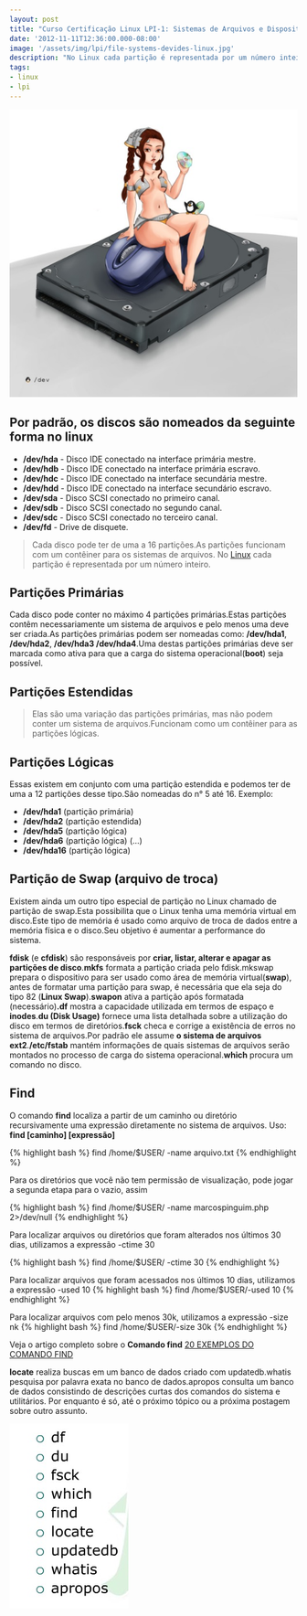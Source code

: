 ```yaml
---
layout: post
title: "Curso Certificação Linux LPI-1: Sistemas de Arquivos e Dispositivos"
date: '2012-11-11T12:36:00.000-08:00'
image: '/assets/img/lpi/file-systems-devides-linux.jpg'
description: "No Linux cada partição é representada por um número inteiro."
tags:
- linux
- lpi
---
```


![Blog Linux](/assets/img/lpi/file-systems-devides-linux.jpg "Blog Linux")

## Por padrão, os discos são nomeados da seguinte forma no linux

* __/dev/hda__ - Disco IDE conectado na interface primária mestre.
* __/dev/hdb__ - Disco IDE conectado na interface primária escravo.
* __/dev/hdc__ - Disco IDE conectado na interface secundária mestre.
* __/dev/hdd__ - Disco IDE conectado na interface secundário escravo.
* __/dev/sda__ - Disco SCSI conectado no primeiro canal.
* __/dev/sdb__ - Disco SCSI conectado no segundo canal.
* __/dev/sdc__ - Disco SCSI conectado no terceiro canal.
* __/dev/fd__ - Drive de disquete.

> Cada disco pode ter de uma a 16 partições.As partições funcionam com um contêiner para os sistemas de arquivos. No [Linux](http://www.terminalroot.com.br/tags#linux) cada partição é representada por um número inteiro.

## Partições Primárias

Cada disco pode conter no máximo 4 partições primárias.Estas partições contêm necessariamente um sistema de arquivos e pelo menos uma deve ser criada.As partições primárias podem ser nomeadas como: __/dev/hda1__, __/dev/hda2__, __/dev/hda3 /dev/hda4__.Uma destas partições primárias deve ser marcada como ativa para que a carga do sistema operacional(__boot__) seja possível.

## Partições Estendidas

> Elas são uma variação das partições primárias, mas não podem conter um sistema de arquivos.Funcionam como um contêiner para as partições lógicas.

## Partições Lógicas

Essas existem em conjunto com uma partição estendida e podemos ter de uma a 12 partições desse tipo.São nomeadas do n° 5 até 16.
Exemplo:

* __/dev/hda1__ (partição primária)
* __/dev/hda2__ (partição estendida)
* __/dev/hda5__ (partição lógica)
* __/dev/hda6__ (partição lógica)
(...)
* __/dev/hda16__ (partição lógica)

## Partição de Swap (arquivo de troca)

Existem ainda um outro tipo especial de partição no Linux chamado de partição de swap.Esta possibilita que o Linux tenha uma memória virtual em disco.Este tipo de memória é usado como arquivo de troca de dados entre a memória física e o disco.Seu objetivo é aumentar a performance do sistema.

__fdisk__ (e __cfdisk__) são responsáveis por __criar, listar, alterar e apagar as partições de disco__.__mkfs__ formata a partição criada pelo fdisk.mkswap prepara o dispositivo para ser usado como área de memória virtual(__swap__), antes de formatar uma partição para swap, é necessária que ela seja do tipo 82 (__Linux Swap__).__swapon__ ativa a partição após formatada (necessário)__.df__ mostra a capacidade utilizada em termos de espaço e __inodes__.__du (Disk Usage)__ fornece uma lista detalhada sobre a utilização do disco em termos de diretórios.__fsck__ checa e corrige a existência de erros no sistema de arquivos.Por padrão ele assume __o sistema de arquivos ext2__.__/etc/fstab__ mantém informações de quais sistemas de arquivos serão montados no processo de carga do sistema operacional.__which__ procura um comando no disco.

## Find

O comando __find__ localiza a partir de um caminho ou diretório recursivamente uma expressão diretamente no sistema de arquivos. Uso: __find [caminho] [expressão]__

{% highlight bash %}
find /home/$USER/ -name arquivo.txt
{% endhighlight %}

Para os diretórios que você não tem permissão de visualização, pode jogar a segunda etapa para o vazio, assim

{% highlight bash %}
find /home/$USER/ -name marcospinguim.php 2>/dev/null
{% endhighlight %}

Para localizar arquivos ou diretórios que foram alterados nos últimos 30 dias, utilizamos a expressão -ctime 30

{% highlight bash %}
find /home/$USER/ -ctime 30
{% endhighlight %}

Para localizar arquivos que foram acessados nos últimos 10 dias, utilizamos a expressão -used 10
{% highlight bash %}
find /home/$USER/-used 10
{% endhighlight %}

Para localizar arquivos com pelo menos 30k, utilizamos a expressão -size nk
{% highlight bash %}
find /home/$USER/-size 30k
{% endhighlight %}


Veja o artigo completo sobre o __Comando find__
[20 EXEMPLOS DO COMANDO FIND](http://terminalroot.com.br/2015/07/20-exemplos-do-comando-find.html)

__locate__ realiza buscas em um banco de dados criado com updatedb.whatis pesquisa por palavra exata no banco de dados.apropos consulta um banco de dados consistindo de descrições curtas dos comandos do sistema e utilitários. Por enquanto é só, até o próximo tópico ou a próxima postagem sobre outro assunto.

![Blog Linux](/assets/img/lpi/sad.jpg "Blog Linux")

<script async src="https://pagead2.googlesyndication.com/pagead/js/adsbygoogle.js"></script>

<!-- Informat -->
<ins class="adsbygoogle"
 style="display:block"
 data-ad-client="ca-pub-2838251107855362"
 data-ad-slot="2327980059"
 data-ad-format="auto"
 data-full-width-responsive="true"></ins>

<script>
(adsbygoogle = window.adsbygoogle || []).push({});
</script>

